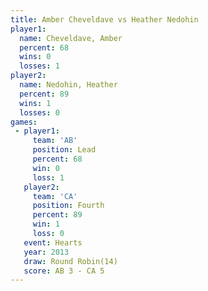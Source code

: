 ```yaml
---
title: Amber Cheveldave vs Heather Nedohin
player1:                 
  name: Cheveldave, Amber
  percent: 68            
  wins: 0                
  losses: 1              
player2:                 
  name: Nedohin, Heather 
  percent: 89            
  wins: 1                
  losses: 0              
games:
 - player1:        
     team: 'AB'    
     position: Lead
     percent: 68   
     win: 0        
     loss: 1       
   player2:          
     team: 'CA'      
     position: Fourth
     percent: 89     
     win: 1          
     loss: 0         
   event: Hearts        
   year: 2013           
   draw: Round Robin(14)
   score: AB 3 - CA 5   
---
```

